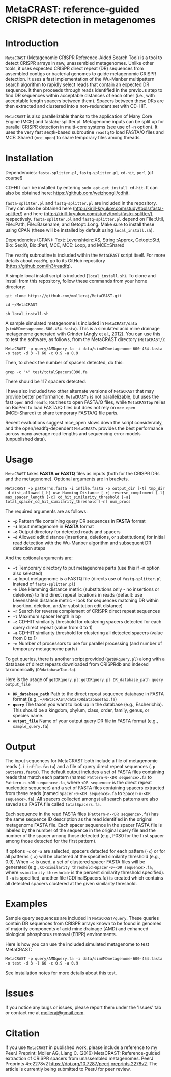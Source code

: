# MetaCRAST: reference-guided CRISPR detection in metagenomes
# Introduction
`MetaCRAST` (Metagenomic CRISPR Reference-Aided Search Tool) is a tool to detect CRISPR arrays in raw, unassembled metagenomes. Unlike other tools, it uses expected CRISPR direct repeat (DR) sequences from assembled contigs or bacterial genomes to guide metagenomic CRISPR detection. It uses a fast implementation of the Wu-Manber multipattern search algorithm to rapidly select reads that contain an expected DR sequence. It then proceeds through reads identified in the previous step to find DR sequences within acceptable distances of each other (i.e., with acceptable length spacers between them). Spacers between these DRs are then extracted and clustered into a non-redundant set with CD-HIT. 

`MetaCRAST` is also parallelizable thanks to the application of Many Core Engine (MCE) and fasta/q-splitter.pl. Metagenome inputs can be split up for parallel CRISPR detection in multi-core systems (see use of -n option). It uses the very fast seqtk-based subroutine `readfq` to load FASTA/Q files and MCE::Shared (`mce_open`) to share temporary files among threads.

# Installation

Dependencies: `fasta-splitter.pl`, `fastq-splitter.pl`, `cd-hit`, `perl` (of course!)

CD-HIT can be installed by entering `sudo apt-get install cd-hit`. It can also be obtained here: https://github.com/weizhongli/cdhit.

`fasta-splitter.pl` and `fastq-splitter.pl` are included in the repository. They can also be obtained here (http://kirill-kryukov.com/study/tools/fasta-splitter/) and here (http://kirill-kryukov.com/study/tools/fastq-splitter/), respectively.
`fasta-splitter.pl` and `fastq-splitter.pl` depend on File::Util, File::Path, File::Basename, and Getopt::Long. Make sure to install these using CPAN (these will be installed by default using `local_install.sh`).

Dependencies (CPAN): Text::Levenshtein::XS, String::Approx, Getopt::Std, Bio::SeqIO, Bio::Perl, MCE, MCE::Loop, and MCE::Shared

The `readfq` subroutine is included within the `MetaCRAST` script itself. For more details about `readfq`, go to its GitHub repository (https://github.com/lh3/readfq). 

A simple local install script is included (`local_install.sh`). To clone and install from this repository, follow these commands from your home directory:

`git clone https://github.com/molleraj/MetaCRAST.git`

`cd ~/MetaCRAST`

`sh local_install.sh`

A sample simulated metagenome is included in `MetaCRAST/data` (`simAMDmetagenome-600-454.fasta`). This is a simulated acid mine drainage metagenome generated with Grinder (Angly et al., 2012). You can use this to test the software, as follows, from the MetaCRAST directory (`MetaCRAST/`):

`MetaCRAST -p query/AMDquery.fa -i data/simAMDmetagenome-600-454.fasta -o test -d 3 -l 60 -c 0.9 -a 0.9`

Then, to check the number of spacers detected, do this:

`grep -c ">" test/totalSpacersCD90.fa`

There should be 117 spacers detected.

I have also included two other alternate versions of `MetaCRAST` that may provide better performance. `MetaCRASTs` is not parallelizable, but uses the fast `open` and `readfq` routines to open FASTA/Q files, while `MetaCRASTbp` relies on BioPerl to load FASTA/Q files but does not rely on `mce_open` (MCE::Shared) to share temporary FASTA/Q file parts. 

Recent evaluations suggest mce_open slows down the script considerably, and the open/readfq-dependent `MetaCRASTs` provides the best performance across many average read lengths and sequencing error models (unpublished data). 

# Usage 
`MetaCRAST` takes **FASTA or FASTQ** files as inputs (both for the CRISPR DRs and the metagenome). Optional arguments are in brackets. 

`MetaCRAST -p patterns.fasta -i infile.fasta -o output_dir [-t] tmp_dir -d dist_allowed [-h] use Hamming Distance [-r] reverse_complement [-l] max_spacer_length [-c] cd_hit_similarity_threshold [-a] total_spacer_cd_hit_similarity_threshold [-n] num_procs`

The required arguments are as follows:
* **`-p`** Pattern file containing query DR sequences in **FASTA** format
* **`-i`** Input metagenome in **FASTA** format
* **`-o`** Output directory for detected reads and spacers
* **`-d`** Allowed edit distance (insertions, deletions, or substitutions) for initial read detection with the Wu-Manber algorithm and subsequent DR detection steps

And the optional arguments are:
* **`-t`** Temporary directory to put metagenome parts (use this if -n option also selected)
* **`-q`** Input metagenome is a FASTQ file (directs use of `fastq-splitter.pl` instead of `fasta-splitter.pl`)
* **`-h`** Use Hamming distance metric (substitutions only - no insertions or deletions) to find direct repeat locations in reads (default: use Levenshtein distance metric - look for sequences matching DR within insertion, deletion, and/or substitution edit distance) 
* **`-r`** Search for reverse complement of CRISPR direct repeat sequences
* **`-l`** Maximum spacer length in bp
* **`-c`** CD-HIT similarity threshold for clustering spacers detected for each query direct repeat (value from 0 to 1)
* **`-a`** CD-HIT similarity threshold for clustering all detected spacers (value from 0 to 1)
* **`-n`** Number of processors to use for parallel processing (and number of temporary metagenome parts)

To get queries, there is another script provided (`getDRquery.pl`) along with a database of direct repeats downloaded from CRISPRdb and indexed taxonomically (`DRdatabaseTax.fa`).  

Here is the usage of `getDRquery.pl`: `getDRquery.pl DR_database_path query output_file`

* **`DR_database_path`** Path to the direct repeat sequence database in FASTA format (e.g., `~/MetaCRAST/data/DRdatabaseTax.fa`)
* **`query`** The taxon you want to look up in the database (e.g., Escherichia). This should be a kingdom, phylum, class, order, family, genus, or species name.
* **`output_file`** Name of your output query DR file in FASTA format (e.g., `sample_query.fa`)

# Output

The input sequences for MetaCRAST both include a file of metagenomic reads (`-i infile.fasta`) and a file of query direct repeat sequences (`-p patterns.fasta`). The default output includes a set of FASTA files containing reads that match each pattern (named `Pattern-0-<DR sequence>.fa` to `Pattern-n-<DR sequence>.fa`, where `<DR sequence>` is the direct repeat nucleotide sequence) and a set of FASTA files containing spacers extracted from these reads (named `Spacer-0-<DR sequence>.fa` to `Spacer-n-<DR sequence>.fa`). All spacers collected amongst all search patterns are also saved as a FASTA file called `totalSpacers.fa`.

Each sequence in the read FASTA files (`Pattern-n-<DR sequence>.fa`) has the same sequence ID description as the read identified in the original metagenome FASTA file. Each spacer sequence in the spacer FASTA file is labeled by the number of the sequence in the original query file and the number of the spacer among those detected (e.g., P0S0 for the first spacer among those detected for the first pattern). 

If options `-c` or `-a` are selected, spacers detected for each pattern (`-c`) or for all patterns (`-a`) will be clustered at the specified similarity threshold (e.g., 0.9). When `-c` is used, a set of clustered spacer FASTA files will be generated (e.g., `CD<similarity threshold>Spacer-0-<DR sequence>.fa`, where `<similarity threshold>` is the percent similarity threshold specified).  If `-a` is specified, another file (CD<similarity threshold>finalSpacers.fa) is created which contains all detected spacers clustered at the given similarity threshold. 

# Examples 

Sample query sequences are included in `MetaCRAST/query`. These queries contain DR sequences from CRISPR arrays known to be found in genomes of majority components of acid mine drainage (AMD) and enhanced biological phosphorus removal (EBPR) environments. 

Here is how you can use the included simulated metagenome to test MetaCRAST: 

`MetaCRAST -p query/AMDquery.fa -i data/simAMDmetagenome-600-454.fasta -o test -d 3 -l 60 -c 0.9 -a 0.9` 

See installation notes for more details about this test. 

# Issues

If you notice any bugs or issues, please report them under the 'Issues' tab or contact me at molleraj@gmail.com.

# Citation
If you use `MetaCRAST` in published work, please include a reference to my PeerJ Preprint: Moller AG, Liang C. (2016) MetaCRAST: Reference-guided extraction of CRISPR spacers from unassembled metagenomes. PeerJ Preprints 4:e2278v2 https://doi.org/10.7287/peerj.preprints.2278v2. The article is currently being submitted to PeerJ for peer review. 